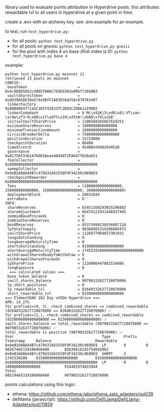 library used to evaluate points attribution in Hyperdrive pools.
this attributes rewardable tvl to all users in hyperdrive at a given point in time.

create a .env with an alchemy key. see .env.example for an example.

to test, run `test_hyperdrive.py`:
- for all pools: `python test_hyperdrive.py`
- for all pools on gnosis: `python test_hyperdrive.py gnosis`
- for the pool with index 4 on base (first index is 0): `python test_hyperdrive.py base 4`

example:
```
python test_hyperdrive.py mainnet 11
retrieved 13 pools on mainnet
CONFIG:
 baseToken                       = 0x4c9EDD5852cd905f086C759E8383e09bff1E68B3
 vaultSharesToken                = 0x9D39A5DE30e57443BfF2A8307A4256c8797A3497
 linkerFactory                   = 0x08B40647714aC1E5742633fC2D83C20D61a199D2
 linkerCodeHash                  = b'Mc\x91Kj3\xd8\x81:VT\xae-\xc9w\xf3~9\x88\x17\xdf%\x19\xd3tW:\xb8Q\xf9\xcb8'
 initialVaultSharePrice          = 1106568265667624251
 minimumShareReserves            = 1000000000000000
 minimumTransactionAmount        = 1000000000000000
 circuitBreakerDelta             = 75000000000000000
 positionDuration                = 15724800
 checkpointDuration              = 86400
 timeStretch                     = 45400439402649528
 governance                      = 0x81758f3361A769016eae4844072FA6d7f828a651
 feeCollector                    = 0x0000000000000000000000000000000000000000
 sweepCollector                  = 0x9eB168Ab44B7c479431681558FdF34230c969DE9
 checkpointRewarder              = 0x0000000000000000000000000000000000000000
 fees                            = (10000000000000000, 250000000000000, 150000000000000000, 30000000000000000)
 deploymentBlock                 = 20931644
 extraData                       = b''
INFO:
 shareReserves                   = 83451168293025296882
 shareAdjustment                 = 66474122431446937445
 zombieBaseProceeds              = 0
 zombieShareReserves             = 0
 bondReserves                    = 85375999138556087124
 lpTotalSupply                   = 90368465319106066473
 vaultSharePrice                 = 1128477904657301931
 longsOutstanding                = 0
 longAverageMaturityTime         = 0
 shortsOutstanding               = 8150000000000000000
 shortAverageMaturityTime        = 1745539200000000000000000000
 withdrawalSharesReadyToWithdraw = 0
 withdrawalSharesProceeds        = 0
 lpSharePrice                    = 1128086447882534086
 longExposure                    = 0
  === calculated values ===
 base_token_balance              = 0
 vault_shares_balance            = 90790332627728876006
 lp_short_positions              = 0
 lp_rewardable_tvl               = 82640332627728876006
 short_rewardable_tvl            = 8150000000000000000
=== ElementDAO 182 Day sUSDe Hyperdrive ===
APR: 14.27%
for prefixes=(0, 3), check combined_shares == combined_rewardable (82640332627728876006 == 82640332627728876006) ✅
for prefixes=(2,), check combined_shares == combined_rewardable (8150000000000000000 == 8150000000000000000) ✅
vault_shares_balance == total_rewardable (90790332627728876006 == 90790332627728876006) ✅
total_rewardable is positive (90790332627728876006) ✅
User                                        Type      Prefix    Timestamp     Balance                    Rewardable
0x9eB168Ab44B7c479431681558FdF34230c969DE9  LP        0         0             90367465319106068480       82639418145754042062
0x9eB168Ab44B7c479431681558FdF34230c969DE9  SHORT     2         1745539200    8150000000000000000        8150000000000000000
0x0000000000000000000000000000000000000000  LP        0         0             1000000000000000           914481974833944
Total                                                                         98518465319106068480       90790332627728876006
```

points calculations using this logic:
- ethena: https://github.com/ethena-labs/ethena_sats_adapters/pull/39
- defillama (javascript): https://github.com/DefiLlama/DefiLlama-Adapters/pull/11859
